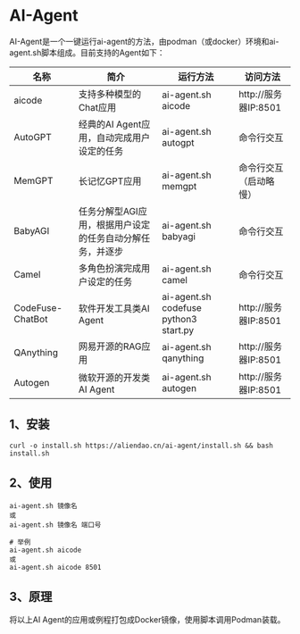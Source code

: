 # AI-Agent

AI-Agent是一个一键运行ai-agent的方法，由podman（或docker）环境和ai-agent.sh脚本组成。目前支持的Agent如下：

| 名称             | 简介                                                      | 运行方法                              | 访问方法               |
| ---------------- | --------------------------------------------------------- | ------------------------------------- | ---------------------- |
| aicode           | 支持多种模型的Chat应用                                    | ai-agent.sh aicode                    | http://服务器IP:8501   |
| AutoGPT          | 经典的AI Agent应用，自动完成用户设定的任务                | ai-agent.sh autogpt                   | 命令行交互             |
| MemGPT           | 长记忆GPT应用                                             | ai-agent.sh memgpt                    | 命令行交互（启动略慢） |
| BabyAGI          | 任务分解型AGI应用，根据用户设定的任务自动分解任务，并逐步 | ai-agent.sh babyagi                   | 命令行交互             |
| Camel            | 多角色扮演完成用户设定的任务                              | ai-agent.sh camel                     | 命令行交互             |
| CodeFuse-ChatBot | 软件开发工具类AI Agent                                    | ai-agent.sh codefuse python3 start.py | http://服务器IP:8501   |
| QAnything        | 网易开源的RAG应用                                         | ai-agent.sh qanything                 | http://服务器IP:8501   |
| Autogen          | 微软开源的开发类AI Agent                                  | ai-agent.sh autogen                   | http://服务器IP:8501   |

## 1、安装

```shell
curl -o install.sh https://aliendao.cn/ai-agent/install.sh && bash install.sh
```

## 2、使用

```shell
ai-agent.sh 镜像名
或
ai-agent.sh 镜像名 端口号

# 举例
ai-agent.sh aicode
或
ai-agent.sh aicode 8501
```

## 3、原理

将以上AI Agent的应用或例程打包成Docker镜像，使用脚本调用Podman装载。

